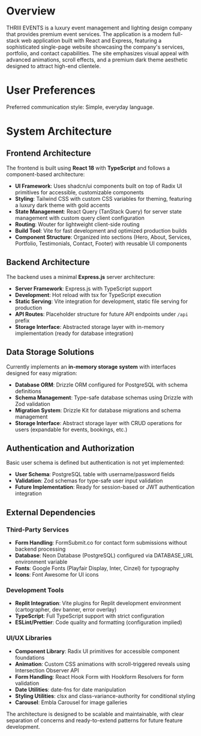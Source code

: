 # Overview

THRIII EVENTS is a luxury event management and lighting design company that provides premium event services. The application is a modern full-stack web application built with React and Express, featuring a sophisticated single-page website showcasing the company's services, portfolio, and contact capabilities. The site emphasizes visual appeal with advanced animations, scroll effects, and a premium dark theme aesthetic designed to attract high-end clientele.

# User Preferences

Preferred communication style: Simple, everyday language.

# System Architecture

## Frontend Architecture

The frontend is built using **React 18** with **TypeScript** and follows a component-based architecture:

- **UI Framework**: Uses shadcn/ui components built on top of Radix UI primitives for accessible, customizable components
- **Styling**: Tailwind CSS with custom CSS variables for theming, featuring a luxury dark theme with gold accents
- **State Management**: React Query (TanStack Query) for server state management with custom query client configuration
- **Routing**: Wouter for lightweight client-side routing
- **Build Tool**: Vite for fast development and optimized production builds
- **Component Structure**: Organized into sections (Hero, About, Services, Portfolio, Testimonials, Contact, Footer) with reusable UI components

## Backend Architecture

The backend uses a minimal **Express.js** server architecture:

- **Server Framework**: Express.js with TypeScript support
- **Development**: Hot reload with tsx for TypeScript execution
- **Static Serving**: Vite integration for development, static file serving for production
- **API Routes**: Placeholder structure for future API endpoints under `/api` prefix
- **Storage Interface**: Abstracted storage layer with in-memory implementation (ready for database integration)

## Data Storage Solutions

Currently implements an **in-memory storage system** with interfaces designed for easy migration:

- **Database ORM**: Drizzle ORM configured for PostgreSQL with schema definitions
- **Schema Management**: Type-safe database schemas using Drizzle with Zod validation
- **Migration System**: Drizzle Kit for database migrations and schema management
- **Storage Interface**: Abstract storage layer with CRUD operations for users (expandable for events, bookings, etc.)

## Authentication and Authorization

Basic user schema is defined but authentication is not yet implemented:

- **User Schema**: PostgreSQL table with username/password fields
- **Validation**: Zod schemas for type-safe user input validation
- **Future Implementation**: Ready for session-based or JWT authentication integration

## External Dependencies

### Third-Party Services

- **Form Handling**: FormSubmit.co for contact form submissions without backend processing
- **Database**: Neon Database (PostgreSQL) configured via DATABASE_URL environment variable
- **Fonts**: Google Fonts (Playfair Display, Inter, Cinzel) for typography
- **Icons**: Font Awesome for UI icons

### Development Tools

- **Replit Integration**: Vite plugins for Replit development environment (cartographer, dev banner, error overlay)
- **TypeScript**: Full TypeScript support with strict configuration
- **ESLint/Prettier**: Code quality and formatting (configuration implied)

### UI/UX Libraries

- **Component Library**: Radix UI primitives for accessible component foundations
- **Animation**: Custom CSS animations with scroll-triggered reveals using Intersection Observer API
- **Form Handling**: React Hook Form with Hookform Resolvers for form validation
- **Date Utilities**: date-fns for date manipulation
- **Styling Utilities**: clsx and class-variance-authority for conditional styling
- **Carousel**: Embla Carousel for image galleries

The architecture is designed to be scalable and maintainable, with clear separation of concerns and ready-to-extend patterns for future feature development.